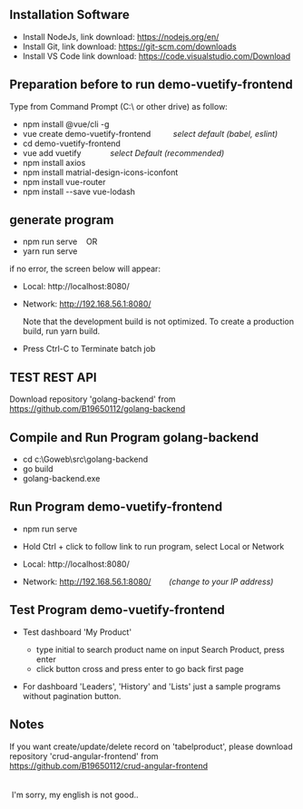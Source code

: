 Installation Software
---------------------
- Install NodeJs, link download: https://nodejs.org/en/
- Install Git,    link download: https://git-scm.com/downloads
- Install VS Code link download: https://code.visualstudio.com/Download


Preparation before to run demo-vuetify-frontend
-----------------------------------------------
Type from Command Prompt (C:\ or other drive) as follow:

- npm install @vue/cli -g
- vue create demo-vuetify-frontend&nbsp;&nbsp;&nbsp;&nbsp;&nbsp;&nbsp;&nbsp;&nbsp;&nbsp;&nbsp;*select default (babel, eslint)*
- cd demo-vuetify-frontend
- vue add vuetify&nbsp;&nbsp;&nbsp;&nbsp;&nbsp;&nbsp;&nbsp;&nbsp;&nbsp;&nbsp;&nbsp;&nbsp;&nbsp;*select Default (recommended)*
- npm install axios
- npm install matrial-design-icons-iconfont
- npm install vue-router
- npm install --save vue-lodash


generate program
----------------
- npm run serve&nbsp;&nbsp;&nbsp;&nbsp;OR
- yarn run serve

if no error, the screen below will appear:

- Local:   http://localhost:8080/
- Network: http://192.168.56.1:8080/


  Note that the development build is not optimized.
  To create a production build, run yarn build.

- Press Ctrl-C to Terminate batch job


TEST REST API
-------------
Download repository 'golang-backend' from https://github.com/B19650112/golang-backend

Compile and Run Program golang-backend
--------------------------------------
- cd c:\Goweb\src\golang-backend
- go build
- golang-backend.exe

Run Program demo-vuetify-frontend
---------------------------------
- npm run serve

- Hold Ctrl + click to follow link  to run program, select Local or Network<br/>

- Local:   http://localhost:8080/<br/>
- Network: http://192.168.56.1:8080/ &nbsp;&nbsp;&nbsp;&nbsp;&nbsp;&nbsp;&nbsp;*(change to your IP address)*


Test Program demo-vuetify-frontend
----------------------------------
- Test dashboard 'My Product'
  - type initial to search product name on input Search Product, press enter
  - click button cross and press enter to go back first page

- For dashboard 'Leaders', 'History' and 'Lists' just a sample programs without pagination button.

Notes
-----
If you want create/update/delete record on 'tabelproduct', please download repository 'crud-angular-frontend'
from https://github.com/B19650112/crud-angular-frontend
<br/>
<br/>
<br/>
&nbsp;I'm sorry, my english is not good..
